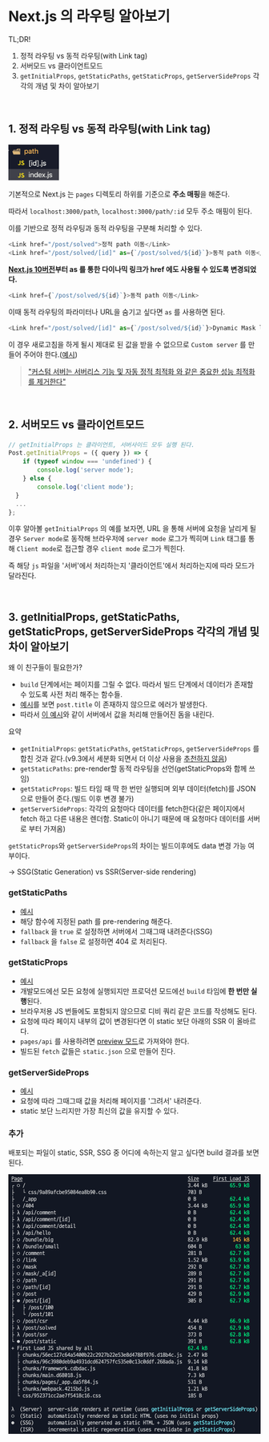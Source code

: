 # Next.js 의 라우팅 알아보기

TL;DR!
1. 정적 라우팅 vs 동적 라우팅(with Link tag)
2. 서버모드 vs 클라이언트모드
3. `getInitialProps`, `getStaticPaths`, `getStaticProps`, `getServerSideProps` 각각의 개념 및 차이 알아보기

<br/>

## 1. 정적 라우팅 vs 동적 라우팅(with Link tag)

<img src=".readme/assets/path.png" width="20%" />

기본적으로 Next.js 는 `pages` 디렉토리 하위를 기준으로 **주소 매핑**을 해준다.

따라서 `localhost:3000/path`, `localhost:3000/path/:id` 모두 주소 매핑이 된다.

이를 기반으로 정적 라우팅과 동적 라우팅을 구분해 처리할 수 있다.

```javascript
<Link href="/post/solved">정적 path 이동</Link>
<Link href="/post/solved/[id]" as={`/post/solved/${id}`}>동적 path 이동</Link>
```

**[Next.js 10버전](https://nextjs.org/blog/next-10#automatic-resolving-of-href)부터 as 를 통한 다이나믹 링크가 href 에도 사용될 수 있도록 변경되었다.**

```javascript
<Link href={`/post/solved/${id}`}>동적 path 이동</Link>
```

이때 동적 라우팅의 파라미터나 URL을 숨기고 싶다면 `as` 를 사용하면 된다.

```javascript
<Link href="/post/solved/[id]" as={`/post/solved/${id}`}>Dynamic Mask link</Link>
```

이 경우 새로고침을 하게 될시 제대로 된 값을 받을 수 없으므로 `Custom server` 를 만들어 주어야 한다.([예시](server.js))

> ["커스텀 서버는 서버리스 기능 및 자동 정적 최적화 와 같은 중요한 성능 최적화를 제거한다"](https://nextjs.org/docs/advanced-features/custom-server)

<br/>

## 2. 서버모드 vs 클라이언트모드

```javascript
// getInitialProps 는 클라이언트, 서버사이드 모두 실행 된다.
Post.getInitialProps = ({ query }) => {
	if (typeof window === 'undefined') {
		console.log('server mode');
	} else {
		console.log('client mode');
  }
  ...
};
```

이후 알아볼 `getInitialProps` 의 예를 보자면, URL 을 통해 서버에 요청을 날리게 될 경우 `Server mode`로 동작해 브라우저에 `server mode` 로그가 찍히며 `Link` 태그를 통해 `Client mode`로 접근할 경우 `client mode` 로그가 찍힌다.

즉 해당 `js` 파일을 '서버'에서 처리하는지 '클라이언트'에서 처리하는지에 따라 모드가 달라진다.

<br/>

## 3. getInitialProps, getStaticPaths, getStaticProps, getServerSideProps 각각의 개념 및 차이 알아보기

왜 이 친구들이 필요한가?

- `build` 단계에서는 페이지를 그릴 수 없다. 따라서 빌드 단계에서 데이터가 존재할 수 있도록 사전 처리 해주는 함수들.
- [예시](pages/post/index.js)를 보면 `post.title` 이 존재하지 않으므로 에러가 발생한다.
- 따라서 [이 예시](pages/post/solved.js)와 같이 서버에서 값을 처리해 만들어진 돔을 내린다.

요약 

- `getInitialProps`: `getStaticPaths`, `getStaticProps`, `getServerSideProps` 를 합친 것과 같다.(v9.3에서 세분화 되면서 더 이상 사용을 [추천하지 않음](https://nextjs.org/docs/api-reference/data-fetching/getInitialProps))
- `getStaticPaths`: pre-render할 동적 라우팅을 선언(getStaticProps와 함께 쓰임)
- `getStaticProps`: 빌드 타임 때 딱 한 번만 실행되며 외부 데이터(fetch)를 JSON 으로 만들어 준다.(빌드 이후 변경 불가)
- `getServerSideProps`: 각각의 요청마다 데이터를 fetch한다(같은 페이지에서 fetch 하고 다른 내용은 렌더함. Static이 아니기 때문에 매 요청마다 데이터를 서버로 부터 가져옴)

`getStaticProps`와 `getServerSideProps`의 차이는 빌드이후에도 data 변경 가능 여부이다.

-> SSG(Static Generation) vs SSR(Server-side rendering)

### getStaticPaths
- [예시](pages/post/[id].js)
- 해당 함수에 지정된 path 를 pre-rendering 해준다.
- `fallback` 을 `true` 로 설정하면 서버에서 그때그때 내려준다(SSG)
- `fallback` 을 `false` 로 설정하면 404 로 처리된다.

### getStaticProps
- [예시](pages/post/static.js)
- 개발모드에선 모든 요청에 실행되지만 프로덕션 모드에선 `build` 타임에 **한 번만 실행**된다.
- 브라우저용 JS 번들에도 포함되지 않으므로 디비 쿼리 같은 코드를 작성해도 된다.
- 요청에 따라 페이지 내부의 값이 변경된다면 이 static 보단 아래의 SSR 이 올바르다.
- `pages/api` 를 사용하려면 [preview 모드](https://nextjs.org/docs/advanced-features/preview-mode)로 가져와야 한다.
- 빌드된 `fetch` 값들은 `static.json` 으로 만들어 진다.

### getServerSideProps
- [예시](pages/post/ssr.js)
- 요청에 따라 그때그때 값을 처리해 페이지를 '그려서' 내려준다.
- static 보단 느리지만 가장 최신의 값을 유지할 수 있다.

### 추가

배포되는 파일이 static, SSR, SSG 중 어디에 속하는지 알고 싶다면 build 결과를 보면 된다.

<img src="./.readme/assets/build.png" />